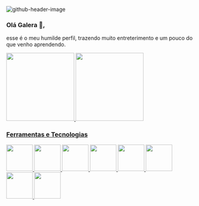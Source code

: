 ![github-header-image](https://user-images.githubusercontent.com/96153337/170153216-9cfa73e8-ce5d-4b4e-a5f8-d5b14afad3cd.png)

### Olá Galera 👋,
esse é o meu humilde perfil, trazendo muito entreterimento e um pouco do que venho aprendendo.

<div>
<a href="https://github.com/seu-usuário-aqui">
<img height="180em" src="https://github-readme-stats.vercel.app/api/top-langs/?username=lips142&layout=compact&langs_count=7&theme=dracula"/>
<img height="180em" src="https://github-readme-stats.vercel.app/api?username=lips142&show_icons=true&theme=dracula&include_all_commits=true&count_private=true"/>
</div>

 ### Ferramentas e Tecnologias
<img src="https://cdn.jsdelivr.net/gh/devicons/devicon/icons/html5/html5-original-wordmark.svg" width="70" heigth="70"/>
<img src="https://cdn.jsdelivr.net/gh/devicons/devicon/icons/java/java-original.svg"  width="70" heigth="70"/>
<img src="https://cdn.jsdelivr.net/gh/devicons/devicon/icons/css3/css3-original-wordmark.svg" width="70" heigth="70" />
<img src="https://cdn.jsdelivr.net/gh/devicons/devicon/icons/javascript/javascript-original.svg" width="70" heigth="70"/>
<img src="https://cdn.jsdelivr.net/gh/devicons/devicon/icons/python/python-plain-wordmark.svg" width="70" heigth="70"/>
<img src="https://cdn.jsdelivr.net/gh/devicons/devicon/icons/wordpress/wordpress-original.svg" width="70" heigth="70"/>
<img src="https://cdn.jsdelivr.net/gh/devicons/devicon/icons/dart/dart-plain-wordmark.svg" width="70" heigth="70" />
<img src="https://cdn.jsdelivr.net/gh/devicons/devicon/icons/flutter/flutter-original.svg" width="70" heigth="70"/>
          



 

